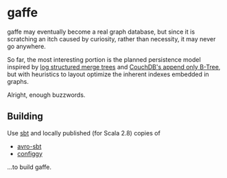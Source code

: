 gaffe
========

gaffe may eventually become a real graph database, but since it is scratching an itch caused
by curiosity, rather than necessity, it may never go anywhere.

So far, the most interesting portion is the planned persistence model inspired by [log
structured merge trees](http://nosqlsummer.org/paper/lsm-tree) and [CouchDB's append only
B-Tree](http://jchrisa.net/drl/_design/sofa/_show/post/CouchDB-Implements-a-Fundamental-Algorithm),
but with heuristics to layout optimize the inherent indexes embedded in graphs.

Alright, enough buzzwords.

Building
--------

Use [sbt](http://code.google.com/p/simple-build-tool/) and locally published (for Scala 2.8) copies of

- [avro-sbt](http://github.com/codahale/avro-sbt)
- [configgy](http://github.com/robey/configgy)

...to build gaffe.

